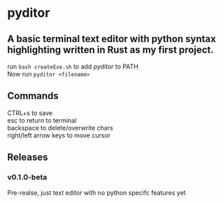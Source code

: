 # pyditor
## A basic terminal text editor with python syntax highlighting written in Rust as my first project.
run ```bash createExe.sh``` to add <i>pyditor</i> to PATH <br>
Now run ```pyditor <filename>```
## Commands
CTRL+s to save<br>
esc to return to terminal<br>
backspace to delete/overwrite chars<br>
right/left arrow keys to move cursor
## Releases
### v0.1.0-beta
Pre-realse, just text editor with no python specifc features yet
